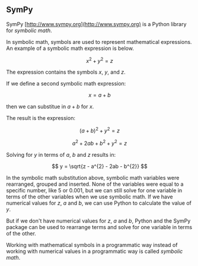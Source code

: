 
## SymPy
SymPy [http://www.sympy.org](http://www.sympy.org) is a Python library for _symbolic math_.  

In symbolic math, symbols are used to represent mathematical expressions. An example of a symbolic math expression is below.

$$ x^{2} + y^{2} = z $$

The expression contains the symbols $x$, $y$, and $z$.

If we define a second symbolic math expression:

$$ x = a + b $$

then we can substitue in $a + b$ for $x$.

The result is the expression:

$$ (a + b)^{2} + y^{2} = z $$

$$ a^{2} + 2ab + b^{2} + y^{2} = z $$

Solving for $y$ in terms of $a$, $b$ and $z$ results in:
    
$$ y = \sqrt{z - a^{2} - 2ab - b^{2}} $$

In the symbolic math substitution above, symbolic math variables were rearranged, grouped and inserted. None of the variables were equal to a specific number, like 5 or 0.001, but we can still solve for one variable in terms of the other variables when we use symbolic math.
If we have numerical values for $z$, $a$ and $b$, we can use Python to calculate the value of $y$. 

But if we don't have numerical values for $z$, $a$ and $b$, Python and the SymPy package can be used to rearrange terms and solve for one variable in terms of the other.

Working with mathematical symbols in a programmatic way instead of working with numerical values in a programmatic way is called _symbolic math_.
 

